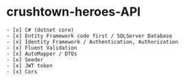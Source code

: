 # crushtown-heroes-API

    - [x] C# (dotnet core)
    - [x] Entity Framework code first / SQLServer Database
    - [x] Identity Framework / Authentication, Authorization
    - [x] Fluent Validation
    - [x] AutoMapper / DTOs
    - [x] Seeder
    - [x] JWT token 
    - [x] Cors 
